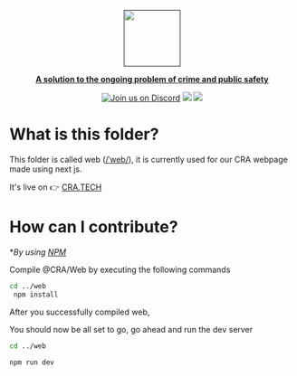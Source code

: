 
  <a href=""><p align="center">
<img height=100 src="https://github.com/GarretTomlin/CrimeStop-Analytics/blob/staging/docs/logo.png"/>
<p align="center">
  <strong>A solution to the ongoing problem of crime and public safety</strong>
</p>
  <p align="center">
  <a href="https://discord.gg/QCGtwgnj"><img alt="Join us on Discord" src="https://img.shields.io/discord/1087405055403106344?color=AA0000&logo=discord&logoColor=white"></a>
<img src="https://img.shields.io/github/license/garrettomlin/crimeStop-Analytics?color=AA0000&logoColor=5B5B5B">
<img src="https://img.shields.io/github/contributors/garrettomlin/CrimeStop-Analytics?color=AA0000">

</p>

# What is this folder?

This folder is called web ([/ˈweb/](https://www.merriam-webster.com/dictionary/visage)), it is currently used for our CRA webpage made using next js.

It's live on 👉 [CRA.TECH](https://www.crimestop-analytics.tech/)

# How can I contribute?

**By  using [NPM](https://www.npmjs.com/)*

Compile @CRA/Web by executing the following commands

```bash
cd ../web
 npm install

```


After you successfully compiled web,

You should now be all set to go, go ahead and run the dev server

```bash
cd ../web

npm run dev
```
